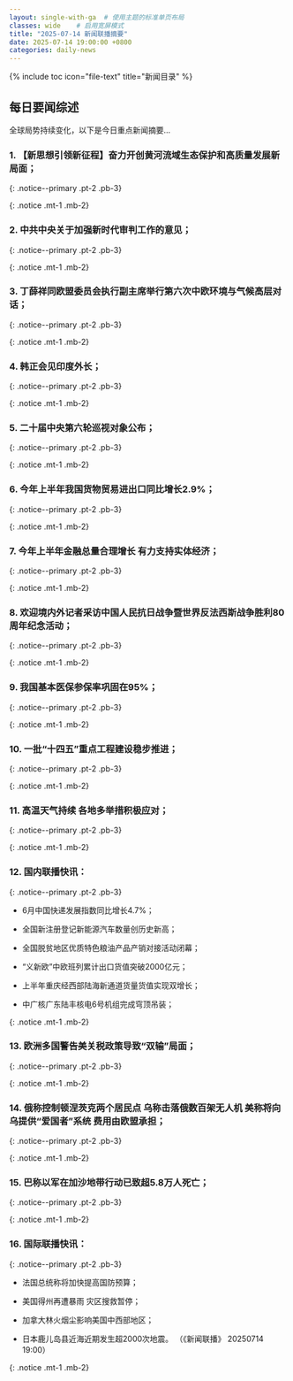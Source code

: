 ```yaml
---
layout: single-with-ga  # 使用主题的标准单页布局
classes: wide    # 启用宽屏模式
title: "2025-07-14 新闻联播摘要"
date: 2025-07-14 19:00:00 +0800
categories: daily-news
---
```


{% include toc icon="file-text" title="新闻目录" %}
   
## 每日要闻综述

全球局势持续变化，以下是今日重点新闻摘要...

### 1. 【新思想引领新征程】奋力开创黄河流域生态保护和高质量发展新局面； 

{: .notice--primary .pt-2 .pb-3}

{: .notice .mt-1 .mb-2}

### 2. 中共中央关于加强新时代审判工作的意见； 

{: .notice--primary .pt-2 .pb-3}

{: .notice .mt-1 .mb-2}

### 3. 丁薛祥同欧盟委员会执行副主席举行第六次中欧环境与气候高层对话； 

{: .notice--primary .pt-2 .pb-3}

{: .notice .mt-1 .mb-2}

### 4. 韩正会见印度外长； 

{: .notice--primary .pt-2 .pb-3}

{: .notice .mt-1 .mb-2}

### 5. 二十届中央第六轮巡视对象公布； 

{: .notice--primary .pt-2 .pb-3}

{: .notice .mt-1 .mb-2}

### 6. 今年上半年我国货物贸易进出口同比增长2.9%； 

{: .notice--primary .pt-2 .pb-3}

{: .notice .mt-1 .mb-2}

### 7. 今年上半年金融总量合理增长 有力支持实体经济； 

{: .notice--primary .pt-2 .pb-3}

{: .notice .mt-1 .mb-2}

### 8. 欢迎境内外记者采访中国人民抗日战争暨世界反法西斯战争胜利80周年纪念活动； 

{: .notice--primary .pt-2 .pb-3}

{: .notice .mt-1 .mb-2}

### 9. 我国基本医保参保率巩固在95%； 

{: .notice--primary .pt-2 .pb-3}

{: .notice .mt-1 .mb-2}

### 10. 一批“十四五”重点工程建设稳步推进； 

{: .notice--primary .pt-2 .pb-3}

{: .notice .mt-1 .mb-2}

### 11. 高温天气持续 各地多举措积极应对； 

{: .notice--primary .pt-2 .pb-3}

{: .notice .mt-1 .mb-2}

### 12. 国内联播快讯： 

{: .notice--primary .pt-2 .pb-3}

- 6月中国快递发展指数同比增长4.7%；

- 全国新注册登记新能源汽车数量创历史新高；

- 全国脱贫地区优质特色粮油产品产销对接活动闭幕；

- “义新欧”中欧班列累计出口货值突破2000亿元；

- 上半年重庆经西部陆海新通道货量货值实现双增长；

- 中广核广东陆丰核电6号机组完成穹顶吊装；

{: .notice .mt-1 .mb-2}

### 13. 欧洲多国警告美关税政策导致“双输”局面； 

{: .notice--primary .pt-2 .pb-3}

{: .notice .mt-1 .mb-2}

### 14. 俄称控制顿涅茨克两个居民点 乌称击落俄数百架无人机 美称将向乌提供“爱国者”系统 费用由欧盟承担； 

{: .notice--primary .pt-2 .pb-3}

{: .notice .mt-1 .mb-2}

### 15. 巴称以军在加沙地带行动已致超5.8万人死亡； 

{: .notice--primary .pt-2 .pb-3}

{: .notice .mt-1 .mb-2}

### 16. 国际联播快讯： 

{: .notice--primary .pt-2 .pb-3}

- 法国总统称将加快提高国防预算；

- 美国得州再遭暴雨 灾区搜救暂停；

- 加拿大林火烟尘影响美国中西部地区；

- 日本鹿儿岛县近海近期发生超2000次地震。 （《新闻联播》 20250714 19:00）

{: .notice .mt-1 .mb-2}